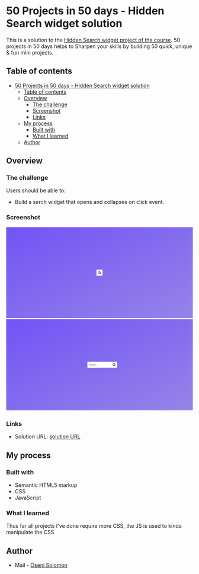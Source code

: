 # 50 Projects in 50 days - Hidden Search widget solution

This is a solution to the [Hidden Search widget project of the course](https://www.udemy.com/course/50-projects-50-days/). 50 projects in 50 days helps to Sharpen your skills by building 50 quick, unique & fun mini projects.

## Table of contents

- [50 Projects in 50 days - Hidden Search widget solution](#50-projects-in-50-days---hidden-search-widget-solution)
  - [Table of contents](#table-of-contents)
  - [Overview](#overview)
    - [The challenge](#the-challenge)
    - [Screenshot](#screenshot)
    - [Links](#links)
  - [My process](#my-process)
    - [Built with](#built-with)
    - [What I learned](#what-i-learned)
  - [Author](#author)


## Overview

### The challenge

Users should be able to:

- Build a serch widget that opens and collapses on click event.

### Screenshot

![Destop Site Preview](img/screenshot1.png)
![Destop Site Preview](img/screenshot2.png)

### Links

- Solution URL: [solution URL](https://github.com/SoloLere/50-projects-in-50-days.git)

## My process

### Built with

- Semantic HTML5 markup
- CSS 
- JavaScript


### What I learned

Thus far all projects I've done require more CSS, the JS is used to kinda manipulate the CSS

## Author

- Mail - [Oseni Solomon](jnrolalere@gmail.com)

